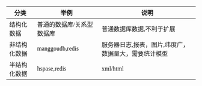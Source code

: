 <font face="Simsun" size=3>

分类 | 举例 | 说明
---|---|---
结构化数据 | 普通的数据库/关系型数据库 | 普通数据库数据,不利于扩展
非结构化数据 | manggoudb,redis | 服务器日志,报表，图片,纬度广，数据量大，需要统计模型
半结构化数据 | hspase,redis | xml/html

</font>